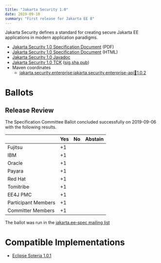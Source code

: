 ```yaml
---
title: "Jakarta Security 1.0"
date: 2019-09-10
summary: "First release for Jakarta EE 8"
---
```

Jakarta Security defines a standard for creating secure Jakarta EE applications in modern application paradigms.

* [Jakarta Security 1.0 Specification Document](./security-spec-1.0.pdf) (PDF)
* [Jakarta Security 1.0 Specification Document](./security-spec-1.0.html) (HTML)
* [Jakarta Security 1.0 Javadoc](./apidocs)
* [Jakarta Security 1.0 TCK](https://download.eclipse.org/jakartaee/security/1.0/jakarta-security-tck-1.0.1.zip) ([sig](https://download.eclipse.org/jakartaee/security/1.0/jakarta-security-tck-1.0.1.zip.sig),[sha](https://download.eclipse.org/jakartaee/security/1.0/jakarta-security-tck-1.0.1.zip.sha256),[pub](https://jakarta.ee/specifications/jakartaee-spec-committee.pub))
* Maven coordinates
  * [jakarta.security.enterprise:jakarta.security.enterprise-api:jar:1.0.2](https://central.sonatype.com/artifact/jakarta.security.enterprise/jakarta.security.enterprise-api/1.0.2/jar)

# Ballots

## Release Review

The Specification Committee Ballot concluded successfully on 2019-09-06 with the following results.

|                       |  Yes    | No      | Abstain  |
|-----------------------|---------|---------|----------|
|Fujitsu                |    +1   |         |          |
|IBM                    |    +1   |         |          |
|Oracle                 |    +1   |         |          |
|Payara                 |    +1   |         |          |
|Red Hat                |    +1   |         |          |
|Tomitribe              |    +1   |         |          |
|EE4J PMC               |    +1   |         |          |
|Participant Members    |    +1   |         |          |
|Committer Members      |    +1   |         |          |

The ballot was run in the [jakarta.ee-spec mailing list](https://www.eclipse.org/lists/jakarta.ee-spec/msg00523.html)

# Compatible Implementations

* [Eclipse Soteria 1.0.1](https://eclipse-ee4j.github.io/soteria)

